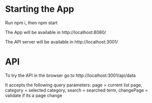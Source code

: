 # Starting the App

Run npm i, then npm start

The App will be available in http://localhost:8080/

The API server will be available in http://localhost:3001/

# API

To try the API in the browser go to http://localhost:3001/api/data

It accepts the following query parameters:
page = current list page,
category = selected category,
search = searched term,
changePage = validate if its a page change
